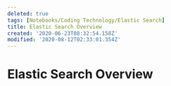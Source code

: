 ```yaml
---
deleted: true
tags: [Notebooks/Coding Technology/Elastic Search]
title: Elastic Search Overview
created: '2020-06-23T08:32:54.158Z'
modified: '2020-08-12T02:33:01.354Z'
---
```


# Elastic Search Overview

